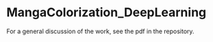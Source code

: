 # MangaColorization_DeepLearning
For a general discussion of the work, see the pdf in the repository. 


